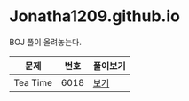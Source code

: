 # Jonatha1209.github.io

BOJ 풀이 올려놓는다.


문제|번호|풀이보기
---|---|---
Tea Time|6018|[보기](https://jonatha1209.github.io/boj/6018.md)
